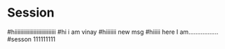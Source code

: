 # Session
#hiiiiiiiiiiiiiiiiiiiiiiiiiiii
#hi i am vinay
#hiiiiiii new msg
#hiiiii here I am.................
#sesson 111111111

